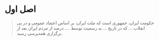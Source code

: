 # اصل اول

> حکومت ایران، جمهوری است که ملت ایران، بر اساس اعتماد عمومی و در پی انقلاب …  که در تاریخ … به رسمیت توسط …. درصد از مردم ایران بعد از برگزاری همه‌پرسی رسید.
